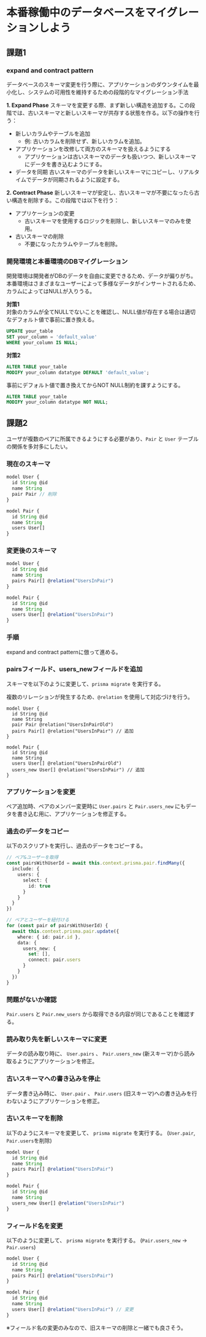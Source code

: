 # 本番稼働中のデータベースをマイグレーションしよう
## 課題1

### expand and contract pattern

データベースのスキーマ変更を行う際に、アプリケーションのダウンタイムを最小化し、システムの可用性を維持するための段階的なマイグレーション手法

**1. Expand Phase**
スキーマを変更する際、まず新しい構造を追加する。この段階では、古いスキーマと新しいスキーマが共存する状態を作る。以下の操作を行う：

- 新しいカラムやテーブルを追加
  - 例: 古いカラムを削除せず、新しいカラムを追加。
- アプリケーションを改修して両方のスキーマを扱えるようにする
  - アプリケーションは古いスキーマのデータも扱いつつ、新しいスキーマにデータを書き込むようにする。
- データを同期
  古いスキーマのデータを新しいスキーマにコピーし、リアルタイムでデータが同期されるように設定する。

**2. Contract Phase**
新しいスキーマが安定し、古いスキーマが不要になったら古い構造を削除する。この段階では以下を行う：

- アプリケーションの変更
  - 古いスキーマを使用するロジックを削除し、新しいスキーマのみを使用。
- 古いスキーマの削除
  - 不要になったカラムやテーブルを削除。

### 開発環境と本番環境のDBマイグレーション

開発環境は開発者がDBのデータを自由に変更できるため、データが偏りがち。  
本番環境はさまざまなユーザーによって多様なデータがインサートされるため、カラムによってはNULLが入りうる。  

**対策1**  
対象のカラムが全てNULLでないことを確認し、NULL値が存在する場合は適切なデフォルト値で事前に置き換える。

```sql
UPDATE your_table
SET your_column = 'default_value'
WHERE your_column IS NULL;
```

**対策2**  
```sql
ALTER TABLE your_table
MODIFY your_column datatype DEFAULT 'default_value';
```
事前にデフォルト値で置き換えてからNOT NULL制約を課すようにする。

```sql
ALTER TABLE your_table
MODIFY your_column datatype NOT NULL;
```

## 課題2

ユーザが複数のペアに所属できるようにする必要があり、`Pair` と `User` テーブルの関係を多対多にしたい。

### 現在のスキーマ

```js
model User {
  id String @id
  name String
  pair Pair // 削除
}

model Pair {
  id String @id
  name String
  users User[]
}
```

### 変更後のスキーマ

```js
model User {
  id String @id
  name String
  pairs Pair[] @relation("UsersInPair")
}

model Pair {
  id String @id
  name String
  users User[] @relation("UsersInPair")
}
```

### 手順

expand and contract patternに倣って進める。

### pairsフィールド、users_newフィールドを追加

スキーマを以下のように変更して、`prisma migrate` を実行する。

複数のリレーションが発生するため、`@relation` を使用して対応づけを行う。

```prisma
model User {
  id String @id
  name String
  pair Pair @relation("UsersInPairOld")
  pairs Pair[] @relation("UsersInPair") // 追加
}

model Pair {
  id String @id
  name String
  users User[] @relation("UsersInPairOld")
  users_new User[] @relation("UsersInPair") // 追加
}
```

### アプリケーションを変更

ペア追加時、ペアのメンバー変更時に `User.pairs` と `Pair.users_new` にもデータを書き込む用に、アプリケーションを修正する。

### 過去のデータをコピー

以下のスクリプトを実行し、過去のデータをコピーする。

```ts
// ペア&ユーザーを取得
const pairsWithUserId = await this.context.prisma.pair.findMany({
  include: {
    users: {
      select: {
        id: true
      }
    }
  }
})

// ペアとユーザーを紐付ける
for (const pair of pairsWithUserId) {
  await this.context.prisma.pair.update({
    where: { id: pair.id },
    data: {
      users_new: {
        set: [],
        connect: pair.users
      }
    }
  })
}
```

### 問題がないか確認

`Pair.users` と `Pair.new_users` から取得できる内容が同じであることを確認する。

### 読み取り先を新しいスキーマに変更

データの読み取り時に、 `User.pairs` 、 `Pair.users_new` (新スキーマ)から読み取るようにアプリケーションを修正。

### 古いスキーマへの書き込みを停止

データ書き込み時に、 `User.pair` 、 `Pair.users` (旧スキーマ)への書き込みを行わないようにアプリケーションを修正。

### 古いスキーマを削除

以下のようにスキーマを変更して、 `prisma migrate` を実行する。 (`User.pair`, `Pair.users`を削除)

```js
model User {
  id String @id
  name String
  pairs Pair[] @relation("UsersInPair")
}

model Pair {
  id String @id
  name String
  users_new User[] @relation("UsersInPair")
}
```

### フィールド名を変更

以下のように変更して、 `prisma migrate` を実行する。 (`Pair.users_new` -> `Pair.users`)

```js
model User {
  id String @id
  name String
  pairs Pair[] @relation("UsersInPair")
}

model Pair {
  id String @id
  name String
  users User[] @relation("UsersInPair") // 変更
}
```

※フィールド名の変更のみなので、旧スキーマの削除と一緒でも良さそう。
